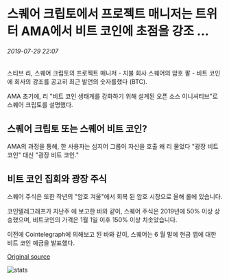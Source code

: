 # 스퀘어 크립토에서 프로젝트 매니저는 트위터 AMA에서 비트 코인에 초점을 강조 ...

###### 2019-07-29 22:07

스티브 리, 스퀘어 크립토의 프로젝트 매니저 - 지불 회사 스퀘어의 암호 팔 - 비트 코인에 회사의 강조를 공고히 최근 발언의 숫자를했다 (BTC).

AMA 초기에, 리 "비트 코인 생태계를 강화하기 위해 설계된 오픈 소스 이니셔티브"로 스퀘어 크립토를 설명했다.

## 스퀘어 크립토 또는 스퀘어 비트 코인?

AMA의 과정을 통해, 한 사용자는 심지어 그룹이 자신을 호출 왜 리 물었다 "광장 비트 코인" 대신 "광장 비트 코인."

## 비트 코인 집회와 광장 주식

스퀘어 주식은 또한 작년의 "암호 겨울"에서 회복 된 암호 시장으로 올해 롤에 있습니다.

코인텔레그래프가 지난주 에 보고한 바와 같이, 스퀘어 주식은 2019년에 50% 이상 상승했으며, 비트코인의 가격은 1월 1일 이후 150% 이상 치솟았습니다.

이전에 Cointelegraph에 의해보고 된 바와 같이, 스퀘어는 6 월 말에 현금 앱에 대한 비트 코인 예금을 발표했다.

[Original source](https://cointelegraph.com/news/project-manager-at-square-crypto-stresses-focus-on-bitcoin-in-twitter-ama)

![stats](https://c.statcounter.com/11760860/0/a89fa40b/1/ "stats")